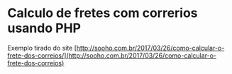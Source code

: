 # Calculo de fretes com correrios usando PHP

Exemplo tirado do site [http://sooho.com.br/2017/03/26/como-calcular-o-frete-dos-correios/](http://sooho.com.br/2017/03/26/como-calcular-o-frete-dos-correios)
